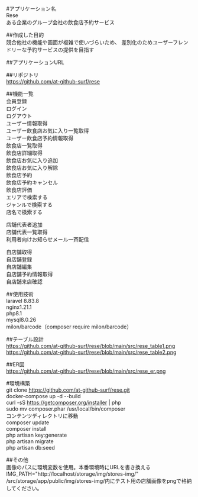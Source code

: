#アプリケーション名  
Rese  
ある企業のグループ会社の飲食店予約サービス  
  
##作成した目的  
競合他社の機能や画面が複雑で使いづらいため、
差別化のためユーザーフレンドリーな予約サービスの提供を目指す  
  
##アプリケーションURL  
  
  
##リポジトリ  
https://github.com/at-github-surf/rese  
  
##機能一覧  
会員登録  
ログイン  
ログアウト  
ユーザー情報取得  
ユーザー飲食店お気に入り一覧取得  
ユーザー飲食店予約情報取得  
飲食店一覧取得  
飲食店詳細取得  
飲食店お気に入り追加  
飲食店お気に入り解除  
飲食店予約  
飲食店予約キャンセル  
飲食店評価  
エリアで検索する  
ジャンルで検索する  
店名で検索する  
  
店舗代表者追加  
店舗代表一覧取得  
利用者向けお知らせメール一斉配信  
  
自店舗取得  
自店舗登録  
自店舗編集  
自店舗予約情報取得  
自店舗来店確認  
  
##使用技術  
laravel 8.83.8  
nginx1.21.1  
php8.1  
mysql8.0.26  
milon/barcode（composer require milon/barcode）  
  
##テーブル設計  
https://github.com/at-github-surf/rese/blob/main/src/rese_table1.png  
https://github.com/at-github-surf/rese/blob/main/src/rese_table2.png  
  
##ER図  
https://github.com/at-github-surf/rese/blob/main/src/rese_er.png  
  
#環境構築  
git clone https://github.com/at-github-surf/rese.git  
docker-compose up -d --build  
curl -sS https://getcomposer.org/installer | php  
sudo mv composer.phar /usr/local/bin/composer  
コンテンツディレクトリに移動  
composer update  
composer install  
php artisan key:generate  
php artisan migrate  
php artisan db:seed  
  
##その他  
画像のパスに環境変数を使用。本番環境時にURLを書き換える  
IMG_PATH="http://localhost/storage/img/stores-img/"  
/src/storage/app/public/img/stores-img/内にテスト用の店舗画像をpngで格納してください。